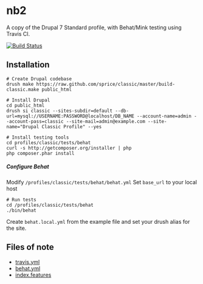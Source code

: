 nb2
===

A copy of the Drupal 7 Standard profile, with Behat/Mink testing using Travis CI.

[![Build Status](https://secure.travis-ci.org/sprice/classic.png)](http://travis-ci.org/sprice/classic)

## Installation

    # Create Drupal codebase
    drush make https://raw.github.com/sprice/classic/master/build-classic.make public_html

    # Install Drupal
    cd public_html
    drush si classic --sites-subdir=default --db-url=mysql://USERNAME:PASSWORD@localhost/DB_NAME --account-name=admin --account-pass=classic --site-mail=admin@example.com --site-name="Drupal Classic Profile" --yes

    # Install testing tools
    cd profiles/classic/tests/behat
    curl -s http://getcomposer.org/installer | php
    php composer.phar install

##### Configure Behat
Modify `/profiles/classic/tests/behat/behat.yml`
Set `base_url` to your local host

    # Run tests
    cd /profiles/classic/tests/behat
    ./bin/behat

Create `behat.local.yml` from the example file and set your drush alias for the site.

## Files of note

* [travis.yml](https://github.com/sprice/classic/blob/master/.travis.yml)
* [behat.yml](https://github.com/sprice/classic/blob/master/tests/behat/behat.yml)
* [index.features](https://github.com/sprice/classic/blob/master/tests/behat/features/index.feature)
